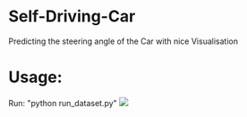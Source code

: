 # Self-Driving-Car
Predicting the steering angle of the Car with nice Visualisation
# Usage:
Run: "python run_dataset.py"
![](gif.gif)
